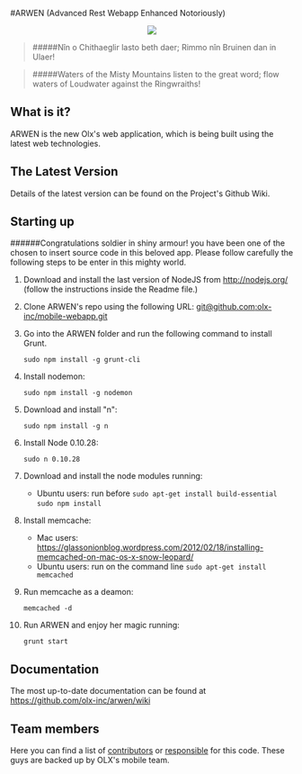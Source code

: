 #ARWEN (Advanced Rest Webapp Enhanced Notoriously)

<p align="center">
  <img src="http://data.whicdn.com/images/33934659/tumblr_m7wnipncvl1qfpva2o1_500_large.gif" />
</p>

> #####Nîn o Chithaeglir lasto beth daer; Rimmo nîn Bruinen dan in Ulaer!

> #####Waters of the Misty Mountains listen to the great word; flow waters of Loudwater against the Ringwraiths!

## What is it?

ARWEN is the new Olx's web application, which is being built using the latest web technologies.

## The Latest Version

Details of the latest version can be found on the Project's Github Wiki.

##  Starting up

######Congratulations soldier in shiny armour! you have been one of the chosen to insert source code in this beloved app. Please follow carefully the following steps to be enter in this mighty world.

1. Download and install the last version of NodeJS from http://nodejs.org/ (follow the instructions inside the Readme file.)

2. Clone ARWEN's repo using the following URL: [git@github.com:olx-inc/mobile-webapp.git](git@github.com:olx-inc/mobile-webapp.git)

3. Go into the ARWEN folder and run the following command to install Grunt.

    `sudo npm install -g grunt-cli`

4. Install nodemon:

    `sudo npm install -g nodemon`

5. Download and install "n":

    `sudo npm install -g n`

6. Install Node 0.10.28:

    `sudo n 0.10.28` 

7. Download and install the node modules running:

    * Ubuntu users: run before `sudo apt-get install build-essential`
    `sudo npm install`

8. Install memcache:

    * Mac users: https://glassonionblog.wordpress.com/2012/02/18/installing-memcached-on-mac-os-x-snow-leopard/
    * Ubuntu users: run on the command line `sudo apt-get install memcached`	

9. Run memcache as a deamon:

   `memcached -d`

10. Run ARWEN and enjoy her magic running:

    `grunt start`


##  Documentation

The most up-to-date documentation can be found at https://github.com/olx-inc/arwen/wiki

##  Team members

Here you can find a list of [contributors](https://github.com/olx-inc/arwen/graphs/contributors) or [responsible](https://github.com/olx-inc/arwen/graphs/contributors) for this code. These guys are backed up by OLX's mobile team.

